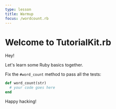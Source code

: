 ```yaml
---
type: lesson
title: Warmup
focus: /wordcount.rb
---
```


# Welcome to TutorialKit.rb

Hey!

Let's learn some Ruby basics together.

Fix the `#word_count` method to pass all the tests:

```rb add={2}
def word_count(str)
  # your code goes here
end
```

Happy hacking!
